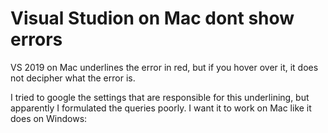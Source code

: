
# Visual Studion on Mac dont show errors

VS 2019 on Mac underlines the error in red, but if you hover over it, it does not decipher what the error is.

I tried to google the settings that are responsible for this underlining, but apparently I formulated the queries poorly.
I want it to work on Mac like it does on Windows:

        
